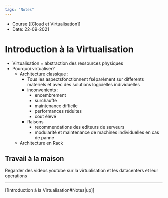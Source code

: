 ```yaml
---
tags: "Notes"
---
```


* Course:[[Cloud et Virtualisation]]
* Date: 22-09-2021 


# Introduction à la Virtualisation 
* Virtualisation = abstraction des ressources physiques
* Pourquoi virtualiser? 
	* Architecture classique : 
		* Tous les aspectsfonctionnent fséparément sur differents materiels et avec des solutions logicielles individuelles
		* inconvenients :
			* encembrement 
			* surchauffe 
			* maintenance difficile 
			* performances réduites
			* cout élevé 
		* Raisons 
			* recommendations des editeurs de serveurs 
			* modularité et maintenance de machines individuelles en cas de panne
	* Architecture en Rack 

## Travail à la maison 
Regarder des videos youtube sur la virtualisation et les datacenters et leur operations 

---
[[Introduction à la Virtualisation#Notes|up]]